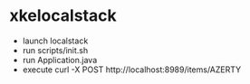 # xkelocalstack

- launch localstack
- run scripts/init.sh
- run Application.java
- execute curl -X POST http://localhost:8989/items/AZERTY
